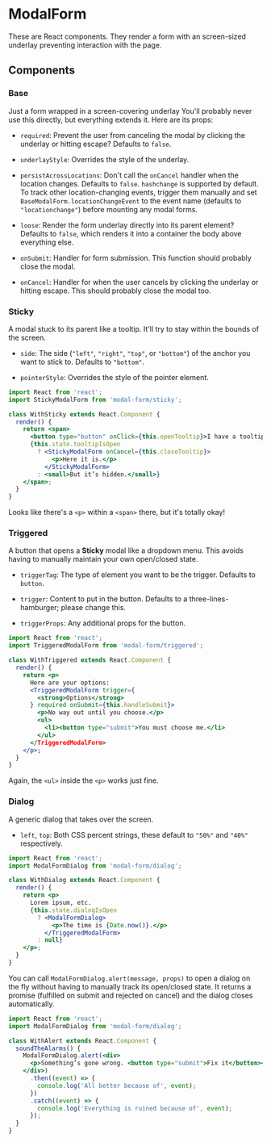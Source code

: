 # ModalForm

These are React components. They render a form with an screen-sized underlay preventing interaction with the page.

## Components

### Base

Just a form wrapped in a screen-covering underlay You'll probably never use this directly, but everything extends it. Here are its props:

* `required`: Prevent the user from canceling the modal by clicking the underlay or hitting escape? Defaults to `false`.

* `underlayStyle`: Overrides the style of the underlay.

* `persistAcrossLocations`: Don't call the `onCancel` handler when the location changes. Defaults to `false`. `hashchange` is supported by default. To track other location-changing events, trigger them manually and set `BaseModalForm.locationChangeEvent` to the event name (defaults to `"locationchange"`) before mounting any modal forms.

* `loose`: Render the form underlay directly into its parent element? Defaults to `false`, which renders it into a container the body above everything else.

* `onSubmit`: Handler for form submission. This function should probably close the modal.

* `onCancel`: Handler for when the user cancels by clicking the underlay or hitting escape. This should probably close the modal too.

### Sticky

A modal stuck to its parent like a tooltip. It'll try to stay within the bounds of the screen.

* `side`: The side (`"left"`, `"right"`, `"top"`, or `"bottom"`) of the anchor you want to stick to. Defaults to `"bottom"`.

* `pointerStyle`: Overrides the style of the pointer element.

```jsx
import React from 'react';
import StickyModalForm from 'modal-form/sticky';

class WithSticky extends React.Component {
  render() {
    return <span>
      <button type="button" onClick={this.openTooltip}>I have a tooltip.</button>
      {this.state.tooltipIsOpen
        ? <StickyModalForm onCancel={this.closeTooltip}>
            <p>Here it is.</p>
          </StickyModalForm>
        : <small>But it’s hidden.</small>}
    </span>;
  }
}
```

Looks like there's a `<p>` within a `<span>` there, but it's totally okay!

### Triggered

A button that opens a **Sticky** modal like a dropdown menu. This avoids having to manually maintain your own open/closed state.

* `triggerTag`: The type of element you want to be the trigger. Defaults to `button`.

* `trigger`: Content to put in the button. Defaults to a three-lines-hamburger; please change this.

* `triggerProps`: Any additional props for the button.

```jsx
import React from 'react';
import TriggeredModalForm from 'modal-form/triggered';

class WithTriggered extends React.Component {
  render() {
    return <p>
      Here are your options:
      <TriggeredModalForm trigger={
        <strong>Options</strong>
      } required onSubmit={this.handleSubmit}>
        <p>No way out until you choose.</p>
        <ul>
          <li><button type="submit">You must choose me.</li>
        </ul>
      </TriggeredModalForm>
    </p>;
  }
}
```

Again, the `<ul>` inside the `<p>` works just fine.

### Dialog

A generic dialog that takes over the screen.

* `left`, `top`: Both CSS percent strings, these default to `"50%"` and `"40%"` respectively.

```jsx
import React from 'react';
import ModalFormDialog from 'modal-form/dialog';

class WithDialog extends React.Component {
  render() {
    return <p>
      Lorem ipsum, etc.
      {this.state.dialogIsOpen
        ? <ModalFormDialog>
            <p>The time is {Date.now()}.</p>
          </TriggeredModalForm>
        : null}
    </p>;
  }
}
```

You can call `ModalFormDialog.alert(message, props)` to open a dialog on the fly without having to manually track its open/closed state. It returns a promise (fulfilled on submit and rejected on cancel) and the dialog closes automatically.

```jsx
import React from 'react';
import ModalFormDialog from 'modal-form/dialog';

class WithAlert extends React.Component {
  soundTheAlarms() {
    ModalFormDialog.alert(<div>
      <p>Something’s gone wrong. <button type="submit">Fix it</button></p>
    </div>)
      .then((event) => {
        console.log('All better because of', event);
      })
      .catch((event) => {
        console.log('Everything is ruined because of', event);
      });
  }
}
```
